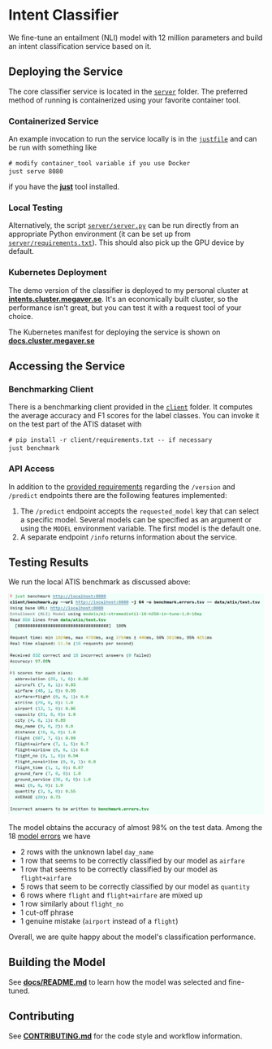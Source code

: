 # Intent Classifier

We fine-tune an entailment (NLI) model with 12 million parameters and build an intent classification service
based on it.

## Deploying the Service

The core classifier service is located in the [`server`](./server) folder.
The preferred method of running is containerized using your favorite container tool.

### Containerized Service

An example invocation to run the service locally
is in the [`justfile`](justfile) and can be run with something like

```shell
# modify container_tool variable if you use Docker
just serve 8080
```

if you have the **[just](https://github.com/casey/just)** tool installed.

### Local Testing

Alternatively, the script [`server/server.py`](server/server.py) can be run
directly from an appropriate Python environment
(it can be set up from [`server/requirements.txt`](server/requirements.txt)).
This should also pick up the GPU device by default.

### Kubernetes Deployment

The demo version of the classifier is deployed to my personal cluster at
**[intents.cluster.megaver.se](https://intents.cluster.megaver.se/info)**.
It's an economically built cluster, so the performance isn't great, but you can
test it with a request tool of your choice.

The Kubernetes manifest for deploying the service is shown on **[docs.cluster.megaver.se](https://docs.cluster.megaver.se/cluster/automatic/apps/intent-classifier.yaml)**

## Accessing the Service

### Benchmarking Client

There is a benchmarking client provided in the [`client`](./client) folder.
It computes the average accuracy and F1 scores for the label classes.
You can invoke it on the test part of the ATIS dataset with

```shell
# pip install -r client/requirements.txt -- if necessary
just benchmark
```

### API Access

In addition to the [provided requirements](docs/TASK.md) regarding the `/version` and `/predict`
endpoints there are the following features implemented:

1. The `/predict` endpoint accepts the `requested_model` key that can select a specific model. Several models can be specified as an argument or using the `MODEL` environment variable. The first model is the default one.
2. A separate endpoint `/info` returns information about the service.

## Testing Results

We run the local ATIS benchmark as discussed above:

![local-benchmark-atis-test-1.0-10ep.png](docs/assets/local-benchmark-atis-test-1.0-10ep.png)

The model obtains the accuracy of almost 98% on the test data.
Among the 18 [model errors](docs/assets/local-benchmark-atis-test-1.0-10ep.errors.tsv) we have

- 2 rows with the unknown label `day_name`
- 1 row that seems to be correctly classified by our model as `airfare`
- 1 row that seems to be correctly classified by our model as `flight+airfare`
- 5 rows that seem to be correctly classified by our model as `quantity`
- 6 rows where `flight` and `flight+airfare` are mixed up
- 1 row similarly about `flight_no`
- 1 cut-off phrase
- 1 genuine mistake (`airport` instead of a `flight`)

Overall, we are quite happy about the model's classification performance.

## Building the Model

See **[docs/README.md](docs/README.md)** to learn how the model was selected and fine-tuned.

## Contributing

See **[CONTRIBUTING.md](CONTRIBUTING.md)** for the code style and workflow information.
